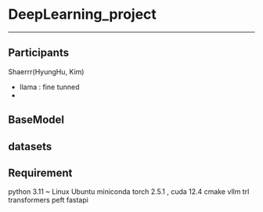 # DeepLearning_project
-----------
## Participants
Shaerrr(HyungHu, Kim)
- llama : fine tunned
- 


## BaseModel


## datasets




## Requirement 
python 3.11 ~ 
Linux Ubuntu
miniconda 
torch 2.5.1 , cuda 12.4 
cmake 
vllm 
trl
transformers 
peft
fastapi
